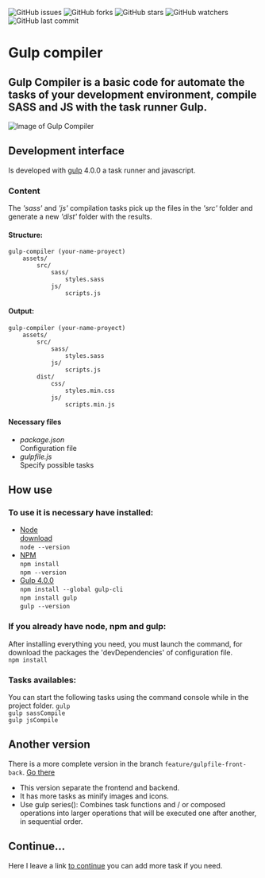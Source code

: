 ![GitHub issues](https://img.shields.io/github/issues/beatrizsmerino/gulp-compiler)
![GitHub forks](https://img.shields.io/github/forks/beatrizsmerino/gulp-compiler)
![GitHub stars](https://img.shields.io/github/stars/beatrizsmerino/gulp-compiler)
![GitHub watchers](https://img.shields.io/github/watchers/beatrizsmerino/gulp-compiler)
![GitHub last commit](https://img.shields.io/github/last-commit/beatrizsmerino/gulp-compiler)




# Gulp compiler


## Gulp Compiler is a basic code for automate the tasks of your development environment, compile SASS and JS with the task runner Gulp.

![Image of Gulp Compiler](https://github.com/beatrizsmerino/gulp-compiler/blob/master/README/images/gulp-logo.png)


## Development interface
Is developed with [gulp](https://gulpjs.com/) 4.0.0 a task runner and javascript.

### Content
The *'sass'* and *'js'* compilation tasks pick up the files in the *'src'* folder and generate a new *'dist'* folder with the results.  

#### Structure:
```
gulp-compiler (your-name-proyect)
    assets/
        src/
            sass/  
                styles.sass
            js/
                scripts.js
```

#### Output:
```
gulp-compiler (your-name-proyect)
    assets/
        src/
            sass/  
                styles.sass
            js/
                scripts.js
        dist/
            css/
                styles.min.css
            js/
                scripts.min.js
```

#### Necessary files
- *package.json*  
Configuration file
- *gulpfile.js*  
Specify possible tasks


## How use
### To use it is necessary have installed:
- [Node](https://nodejs.org/es/)  
[download](https://nodejs.org/es/)  
`node --version`
- [NPM](https://docs.npmjs.com/)  
`npm install`  
`npm --version`
- [Gulp 4.0.0](https://gulpjs.com/)  
`npm install --global gulp-cli`  
`npm install gulp`  
`gulp --version`


### If you already have node, npm and gulp:
After installing everything you need, you must launch the command, for download the packages the 'devDependencies' of configuration file.  
`npm install`


### Tasks availables:
You can start the following tasks using the command console while in the project folder.
`gulp`  
`gulp sassCompile`  
`gulp jsCompile`


## Another version
There is a more complete version in the branch `feature/gulpfile-front-back`. [Go there](https://github.com/beatrizsmerino/gulp-compiler/tree/feature/gulpfile-front-back)

- This version separate the frontend and backend.
- It has more tasks as minify images and icons.  
- Use gulp series(): Combines task functions and / or composed operations into larger operations that will be executed one after another, in sequential order.  


## Continue...
Here I leave a link [to continue](https://gulpjs.com/docs/en/getting-started/quick-start) you can add more task if you need. 